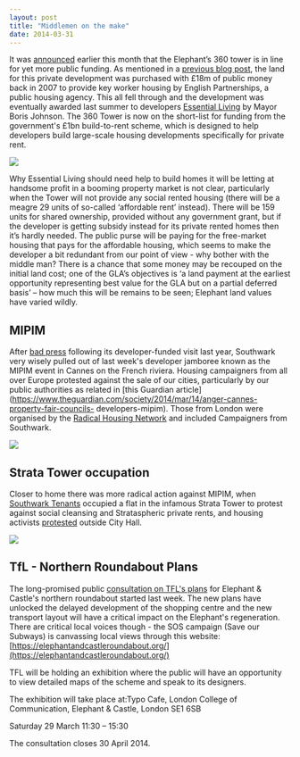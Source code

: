 ```yaml
---
layout: post
title: "Middlemen on the make"
date: 2014-03-31
---
```

It was [announced](https://www.london-se1.co.uk/news/view/7460) earlier this month that the Elephant’s 360 tower is in line for yet more public funding. As mentioned in a [previous blog post](/2013-08-10-towering-disgrace), the land for this private development was purchased with £18m of public money back in 2007 to provide key worker housing by English Partnerships, a public housing agency. This all fell through and the development was eventually awarded last summer to developers [Essential Living](https://www.essentialliving.uk.com/developments/360-london/) by Mayor Boris Johnson. The 360 Tower is now on the short-list for funding from the government's £1bn build-to-rent scheme, which is designed to help developers build large-scale housing developments specifically for private rent.  

![](https://www.london-se1.co.uk/news/imageuploads/1299150006_80.177.117.97.jpg)

Why Essential Living should need help to build homes it will be letting at handsome profit in a booming property market is not clear, particularly when the Tower will not provide any social rented housing (there will be a meagre 29 units of so-called ‘affordable rent’ instead). There will be 159 units for shared ownership, provided without any government grant, but if the developer is getting subsidy instead for its private rented homes then it’s hardly needed. The public purse will be paying for the free-market housing that pays for the affordable housing, which seems to make the developer a bit redundant from our point of view - why bother with the middle man? There is a chance that some money may be recouped on the initial land cost; one of the GLA’s objectives is ‘a land payment at the earliest opportunity representing best value for the GLA but on a partial deferred basis’ – how much this will be remains to be seen; Elephant land values have varied wildly.

## MIPIM
After [bad press](https://www.london-se1.co.uk/news/view/6687) following its developer-funded visit last year, Southwark very wisely pulled out of last week's developer jamboree known as the MIPIM event in Cannes on the French riviera. Housing campaigners from all over Europe protested against the sale of our cities, particularly by our public authorities as related in [this Guardian article](https://www.theguardian.com/society/2014/mar/14/anger-cannes-property-fair-councils-
developers-mipim). Those from London were organised by the [Radical Housing Network](https://radicalhousingnetwork.org/) and included Campaigners from Southwark.

![](https://static.guim.co.uk/sys-images/Guardian/Pix/pictures/2014/3/14/1394794674203/MIPIM-011.jpg)

## Strata Tower occupation
Closer to home there was more radical action against MIPIM, when [Southwark Tenants](https://southwarktenants.wordpress.com/) occupied a flat in the infamous Strata Tower to protest against social cleansing and Strataspheric private rents, and housing activists [protested](https://www.london-se1.co.uk/news/view/7449) outside City Hall.  

![](https://southwarktenants.files.wordpress.com/2014/03/we-protest.jpg)

## TfL - Northern Roundabout Plans
The long-promised public [consultation on TFL's plans](https://consultations.tfl.gov.uk/roads/elephant-and-castle) for Elephant & Castle's northern roundabout started last week. The new plans have unlocked the delayed development of the shopping centre and the new transport layout will have a critical impact on the Elephant's regeneration. There are critical local voices though - the SOS campaign (Save our Subways) is canvassing local views through this website: [https://elephantandcastleroundabout.org/](https://elephantandcastleroundabout.org/)

TFL will be holding an exhibition where the public will have an opportunity to view detailed maps of the scheme and speak to its designers.

The exhibition will take place at:Typo Cafe, London College of Communication, Elephant & Castle, London SE1 6SB

Saturday 29 March 11:30 – 15:30

The consultation closes 30 April 2014.

